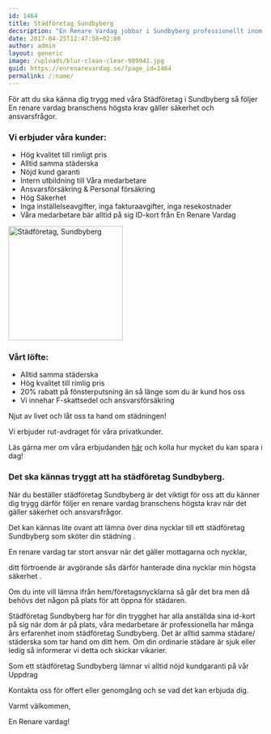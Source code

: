 ```yaml
---
id: 1464
title: Städföretag Sundbyberg
decsription: "En Renare Vardag jobbar i Sundbyberg professionellt inom städ och erbjuder lokalvård till hög kvalitet."
date: 2017-04-25T12:47:58+02:00
author: admin
layout: generic
image: /uploads/blur-clean-clear-989941.jpg
guid: https://enrenarevardag.se/?page_id=1464
permalink: /:name/
---
```

För att du ska känna dig trygg med våra Städföretag i Sundbyberg så följer En renare vardag branschens högsta krav gäller säkerhet och ansvarsfrågor.

### Vi erbjuder våra kunder:

  * Hög kvalitet till rimligt pris
  * Alltid samma städerska
  * Nöjd kund garanti
  * Intern utbildning till Våra medarbetare
  * Ansvarsförsäkring & Personal försäkring
  * Hög Säkerhet
  * Inga inställelseavgifter, inga fakturaavgifter, inga resekostnader
  * Våra medarbetare bär alltid på sig ID-kort från En Renare Vardag

<img class=" wp-image-1465 aligncenter" src="https://enrenarevardag.se/wp-content/uploads/2017/04/Flyttstädning-17-300x300.jpg" alt="Städföretag, Sundbyberg" width="226" height="226" srcset="https://enrenarevardag.se/wp-content/uploads/2017/04/Flyttstädning-17-300x300.jpg 300w, https://enrenarevardag.se/wp-content/uploads/2017/04/Flyttstädning-17-150x150.jpg 150w, https://enrenarevardag.se/wp-content/uploads/2017/04/Flyttstädning-17-125x125.jpg 125w, https://enrenarevardag.se/wp-content/uploads/2017/04/Flyttstädning-17.jpg 450w" sizes="(max-width: 226px) 100vw, 226px" /> 

### Vårt löfte:

  * Alltid samma städerska
  * Hög kvalitet till rimlig pris
  * 20% rabatt på fönsterputsning än så länge som du är kund hos oss
  * Vi innehar F-skattsedel och ansvarsförsäkring

Njut av livet och låt oss ta hand om städningen!

Vi erbjuder rut-avdraget för våra privatkunder.

Läs gärna mer om våra erbjudanden [här](https://enrenarevardag.se/erbjudanden/) och kolla hur mycket du kan spara i dag!

### Det ska kännas tryggt att ha städföretag Sundbyberg.

När du beställer städföretag Sundbyberg är det viktigt för oss att du känner dig trygg därför följer en renare vardag branschens högsta krav när det gäller säkerhet och ansvarsfrågor.

Det kan kännas lite ovant att lämna över dina nycklar till ett städföretag Sundbyberg som sköter din städning .

En renare vardag tar stort ansvar när det gäller mottagarna och nycklar,

ditt förtroende är avgörande sås därför hanterade dina nycklar min högsta säkerhet .

Om du inte vill lämna ifrån hem/företagsnycklarna så går det bra men då behövs det någon på plats för att öppna för städaren.

Städföretag Sundbyberg har för din trygghet har alla anställda sina id-kort på sig när dom är på plats, våra medarbetare är professionella har många års erfarenhet inom städföretag Sundbyberg. Det är alltid samma städare/ städerska som tar hand om ditt hem. Om din ordinarie städare är sjuk eller ledig så informerar vi detta och skickar vikarier.

Som ett städföretag Sundbyberg lämnar vi alltid nöjd kundgaranti på vår Uppdrag

Kontakta oss för offert eller genomgång och se vad det kan erbjuda dig.

Varmt välkommen,

En Renare vardag!